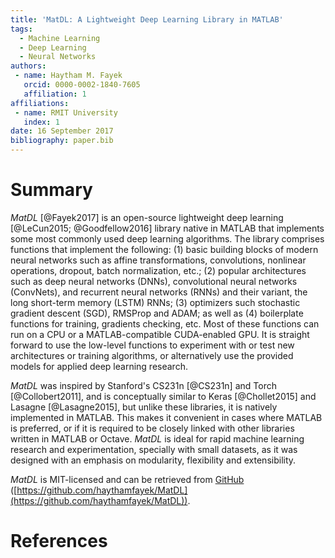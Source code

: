```yaml
---
title: 'MatDL: A Lightweight Deep Learning Library in MATLAB'
tags:
  - Machine Learning
  - Deep Learning
  - Neural Networks
authors:
 - name: Haytham M. Fayek
   orcid: 0000-0002-1840-7605
   affiliation: 1
affiliations:
 - name: RMIT University
   index: 1
date: 16 September 2017
bibliography: paper.bib
---
```


# Summary

*MatDL* [@Fayek2017] is an open-source lightweight deep learning [@LeCun2015; @Goodfellow2016] library native in MATLAB that implements some most commonly used deep learning algorithms. 
The library comprises functions that implement the following: (1) basic building blocks of modern neural networks such as affine transformations, convolutions, nonlinear operations, dropout, batch normalization, etc.; (2) popular architectures such as deep neural networks (DNNs), convolutional neural networks (ConvNets), and recurrent neural networks (RNNs) and their variant, the long short-term memory (LSTM) RNNs; (3) optimizers such stochastic gradient descent (SGD), RMSProp and ADAM; as well as (4) boilerplate functions for training, gradients checking, etc.
Most of these functions can run on a CPU or a MATLAB-compatible CUDA-enabled GPU.
It is straight forward to use the low-level functions to experiment with or test new architectures or training algorithms, or alternatively use the provided models for applied deep learning research.

*MatDL* was inspired by Stanford's CS231n [@CS231n] and Torch [@Collobert2011], and is conceptually similar to Keras [@Chollet2015] and Lasagne [@Lasagne2015], but unlike these libraries, it is natively implemented in MATLAB.
This makes it convenient in cases where MATLAB is preferred, or if it is required to be closely linked with other libraries written in MATLAB or Octave.
*MatDL* is ideal for rapid machine learning research and experimentation, specially with small datasets, as it was designed with an emphasis on modularity, flexibility and extensibility.

*MatDL* is MIT-licensed and can be retrieved from [GitHub](https://github.com/haythamfayek/MatDL) ([https://github.com/haythamfayek/MatDL](https://github.com/haythamfayek/MatDL)).

# References
